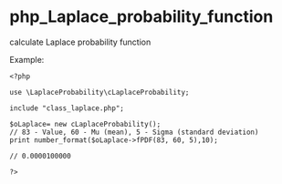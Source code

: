 # php_Laplace_probability_function
calculate Laplace probability function

Example: 

```
<?php

use \LaplaceProbability\cLaplaceProbability;

include "class_laplace.php";

$oLaplace= new cLaplaceProbability();
// 83 - Value, 60 - Mu (mean), 5 - Sigma (standard deviation)
print number_format($oLaplace->fPDF(83, 60, 5),10);

// 0.0000100000

?>
```

